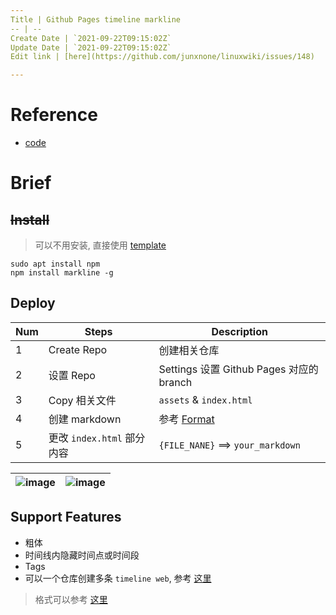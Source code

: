 ```yaml
---
Title | Github Pages timeline markline
-- | --
Create Date | `2021-09-22T09:15:02Z`
Update Date | `2021-09-22T09:15:02Z`
Edit link | [here](https://github.com/junxnone/linuxwiki/issues/148)

---
```

# Reference
- [code](https://github.com/hotoo/markline)

# Brief
## ~~Install~~
> 可以不用安装, 直接使用 [template](https://github.com/hotoo/markline/tree/master/template)
```
sudo apt install npm
npm install markline -g
```

## Deploy

Num | Steps | Description
-- | -- | --
1 | Create Repo | 创建相关仓库
2 | 设置 Repo |  Settings 设置 Github Pages 对应的branch
3 | Copy 相关文件 |  `assets`  & `index.html`
4 | 创建 markdown |参考 [Format](https://github.com/hotoo/life/blob/gh-pages/hotoo.md)
5 | 更改 `index.html` 部分内容  |  `{FILE_NANE}` ==> `your_markdown`


![image](https://user-images.githubusercontent.com/2216970/107148151-b94b7480-698c-11eb-8af9-6b5d084af4da.png) | ![image](https://user-images.githubusercontent.com/2216970/107148102-640f6300-698c-11eb-8ba4-067db21d368a.png)
-- | --

## Support Features
- 粗体
- 时间线内隐藏时间点或时间段
- Tags
- 可以一个仓库创建多条 `timeline web`, 参考 [这里](https://github.com/junxnone/ht)

> 格式可以参考  [这里](https://github.com/junxnone/template_ht_markline)
